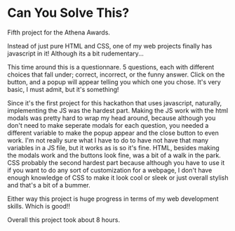 # Can You Solve This?
Fifth project for the Athena Awards.

Instead of just pure HTML and CSS, one of my web projects finally has javascript in it! Although its a bit rudementary...

This time around this is a questionnare. 5 questions, each with different choices that fall under; correct, incorrect, or the funny answer. Click on the button, and a popup will appear telling you which one you chose. It's very basic, I must admit, but it's something!

Since it's the first project for this hackathon that uses javascript, naturally, implementing the JS was the hardest part. Making the JS work with the html modals was pretty hard to wrap my head around, because although you don't need to make seperate modals for each question, you needed a different variable to make the popup appear and the close button to even work. I'm not really sure what I have to do to have not have that many variables in a JS file, but it works as is so it's fine. HTML, besides making the modals work and the buttons look fine, was a bit of a walk in the park. CSS probably the second hardest part because although you have to use it if you want to do any sort of customization for a webpage, I don't have enough knowledge of CSS to make it look cool or sleek or just overall stylish and that's a bit of a bummer. 

Either way this project is huge progress in terms of my web development skills. Which is good!!

Overall this project took about 8 hours.
